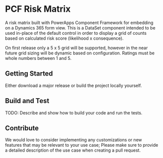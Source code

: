 # PCF Risk Matrix

A risk matrix built with PowerApps Component Framework for embedding on a Dynamics 365 form view.
This is a DataSet component intended to be used in-place of the default control in order to display a grid of counts based on calculated risk score (likelihood x consequence).

On first release only a 5 x 5 grid will be supported, however in the near future grid sizing will be dynamic based on configuration.
Ratings must be whole numbers between 1 and 5.

## Getting Started

Either download a major release or build the project locally yourself.

## Build and Test

TODO: Describe and show how to build your code and run the tests.

## Contribute

We would love to consider implementing any customizations or new features that may be relevant to your use case; Please make sure to provide a detailed description of the use case when creating a pull request.
